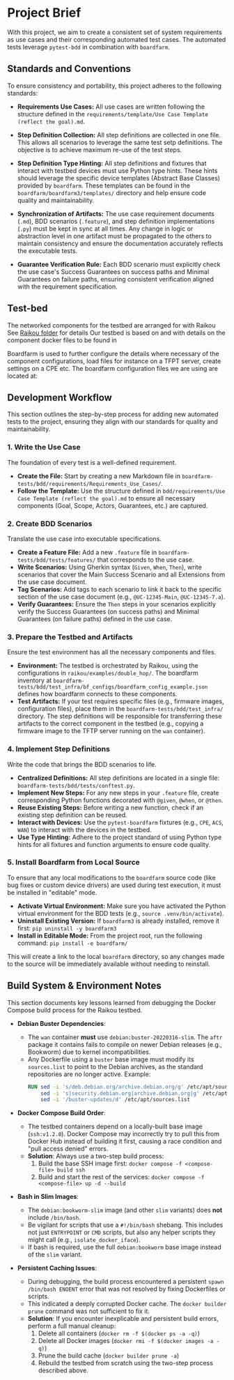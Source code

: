 # Project Brief

With this project, we aim to create a consistent set of system requirements as use cases and their corresponding automated test cases. The automated tests leverage `pytest-bdd` in combination with `boardfarm`.

## Standards and Conventions

To ensure consistency and portability, this project adheres to the following standards:

-   **Requirements Use Cases:** All use cases are written following the structure defined in the `requirements/template/Use Case Template (reflect the goal).md`.

-   **Step Definition Collection:** All step definitions are collected in one file. This allows all scenarios to leverage the same test setp definitions. The objective is to achieve maximum re-use of the test steps.

-   **Step Definition Type Hinting:** All step definitions and fixtures that interact with testbed devices must use Python type hints. These hints should leverage the specific device templates (Abstract Base Classes) provided by `boardfarm`. These templates can be found in the `boardfarm/boardfarm3/templates/` directory and help ensure code quality and maintainability.

-   **Synchronization of Artifacts:** The use case requirement documents (`.md`), BDD scenarios (`.feature`), and step definition implementations (`.py`) must be kept in sync at all times. Any change in logic or abstraction level in one artifact must be propagated to the others to maintain consistency and ensure the documentation accurately reflects the executable tests.

-   **Guarantee Verification Rule:** Each BDD scenario must explicitly check the use case's Success Guarantees on success paths and Minimal Guarantees on failure paths, ensuring consistent verification aligned with the requirement specification.

## Test-bed

The networked components for the testbed are arranged for with Raikou
See [Raikou folder](../raikou/) for details
Our testbed is based on [](../bdd/raikou/bdd_raikou/config-prpl.json) and [](../raikou/examples/double_hop/docker-compose-prpl.yaml) with details on the component docker files to be found in [](../raikou/components/)

Boardfarm is used to further configure the details where necessary of the component configurations, load files for instance on a TFPT server, create settings on a CPE etc.
The boardfarm configuration files we are using are located at: [](../boardfarm-tests/bdd/test-infra/bf_configs)


## Development Workflow

This section outlines the step-by-step process for adding new automated tests to the project, ensuring they align with our standards for quality and maintainability.

### 1. Write the Use Case

The foundation of every test is a well-defined requirement.

-   **Create the File:** Start by creating a new Markdown file in `boardfarm-tests/bdd/requirements/Requirements_Use_Cases/`.
-   **Follow the Template:** Use the structure defined in `bdd/requirements/Use Case Template (reflect the goal).md` to ensure all necessary components (Goal, Scope, Actors, Guarantees, etc.) are captured.

### 2. Create BDD Scenarios

Translate the use case into executable specifications.

-   **Create a Feature File:** Add a new `.feature` file in `boardfarm-tests/bdd/tests/features/` that corresponds to the use case.
-   **Write Scenarios:** Using Gherkin syntax (`Given`, `When`, `Then`), write scenarios that cover the Main Success Scenario and all Extensions from the use case document.
-   **Tag Scenarios:** Add tags to each scenario to link it back to the specific section of the use case document (e.g., `@UC-12345-Main`, `@UC-12345-7.a`).
-   **Verify Guarantees:** Ensure the `Then` steps in your scenarios explicitly verify the Success Guarantees (on success paths) and Minimal Guarantees (on failure paths) defined in the use case.

### 3. Prepare the Testbed and Artifacts

Ensure the test environment has all the necessary components and files.

-   **Environment:** The testbed is orchestrated by Raikou, using the configurations in `raikou/examples/double_hop/`. The boardfarm inventory at `boardfarm-tests/bdd/test_infra/bf_configs/boardfarm_config_example.json` defines how boardfarm connects to these components.
-   **Test Artifacts:** If your test requires specific files (e.g., firmware images, configuration files), place them in the `boardfarm-tests/bdd/test_infra/` directory. The step definitions will be responsible for transferring these artifacts to the correct component in the testbed (e.g., copying a firmware image to the TFTP server running on the `wan` container).

### 4. Implement Step Definitions

Write the code that brings the BDD scenarios to life.

-   **Centralized Definitions:** All step definitions are located in a single file: `boardfarm-tests/bdd/tests/conftest.py`.
-   **Implement New Steps:** For any new steps in your `.feature` file, create corresponding Python functions decorated with `@given`, `@when`, or `@then`.
-   **Reuse Existing Steps:** Before writing a new function, check if an existing step definition can be reused.
-   **Interact with Devices:** Use the `pytest-boardfarm` fixtures (e.g., `CPE`, `ACS`, `WAN`) to interact with the devices in the testbed.
-   **Use Type Hinting:** Adhere to the project standard of using Python type hints for all fixtures and function arguments to ensure code quality.

### 5. Install Boardfarm from Local Source

To ensure that any local modifications to the `boardfarm` source code (like bug fixes or custom device drivers) are used during test execution, it must be installed in "editable" mode.

-   **Activate Virtual Environment:** Make sure you have activated the Python virtual environment for the BDD tests (e.g., `source .venv/bin/activate`).
-   **Uninstall Existing Version:** If `boardfarm3` is already installed, remove it first: `pip uninstall -y boardfarm3`
-   **Install in Editable Mode:** From the project root, run the following command: `pip install -e boardfarm/`

This will create a link to the local `boardfarm` directory, so any changes made to the source will be immediately available without needing to reinstall.

## Build System & Environment Notes

This section documents key lessons learned from debugging the Docker Compose build process for the Raikou testbed.

-   **Debian Buster Dependencies**:
    -   The `wan` container **must** use `debian:buster-20220316-slim`. The `aftr` package it contains fails to compile on newer Debian releases (e.g., Bookworm) due to kernel incompatibilities.
    -   Any Dockerfile using a `buster` base image must modify its `sources.list` to point to the Debian archives, as the standard repositories are no longer active. Example:
        ```dockerfile
        RUN sed -i 's/deb.debian.org/archive.debian.org/g' /etc/apt/sources.list && \
            sed -i 's|security.debian.org|archive.debian.org|g' /etc/apt/sources.list && \
            sed -i '/buster-updates/d' /etc/apt/sources.list
        ```

-   **Docker Compose Build Order**:
    -   The testbed containers depend on a locally-built base image (`ssh:v1.2.0`). Docker Compose may incorrectly try to pull this from Docker Hub instead of building it first, causing a race condition and "pull access denied" errors.
    -   **Solution**: Always use a two-step build process:
        1.  Build the base SSH image first: `docker compose -f <compose-file> build ssh`
        2.  Build and start the rest of the services: `docker compose -f <compose-file> up -d --build`

-   **Bash in Slim Images**:
    -   The `debian:bookworm-slim` image (and other `slim` variants) does **not** include `/bin/bash`.
    -   Be vigilant for scripts that use a `#!/bin/bash` shebang. This includes not just `ENTRYPOINT` or `CMD` scripts, but also any helper scripts they might call (e.g., `isolate_docker_iface`).
    -   If bash is required, use the full `debian:bookworm` base image instead of the `slim` variant.

-   **Persistent Caching Issues**:
    -   During debugging, the build process encountered a persistent `spawn /bin/bash ENOENT` error that was not resolved by fixing Dockerfiles or scripts.
    -   This indicated a deeply corrupted Docker cache. The `docker builder prune` command was not sufficient to fix it.
    -   **Solution**: If you encounter inexplicable and persistent build errors, perform a full manual cleanup:
        1.  Delete all containers (`docker rm -f $(docker ps -a -q)`)
        2.  Delete all Docker images (`docker rmi -f $(docker images -a -q)`)
        3.  Prune the build cache (`docker builder prune -a`)
        4.  Rebuild the testbed from scratch using the two-step process described above.

